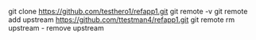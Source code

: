 git clone https://github.com/testhero1/refapp1.git
git remote -v
git remote add upstream https://github.com/ttestman4/refapp1.git
git remote rm upstream - remove upstream
